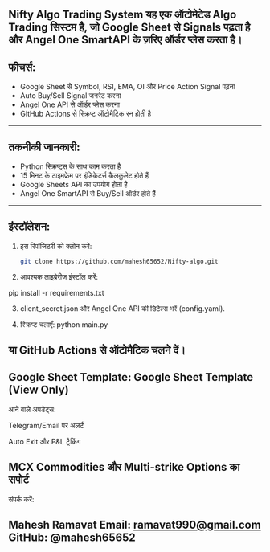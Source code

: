 **Nifty Algo Trading System**
**यह एक ऑटोमेटेड Algo Trading सिस्टम है**, जो Google Sheet से Signals पढ़ता है और Angel One SmartAPI के ज़रिए ऑर्डर प्लेस करता है।
---
## **फीचर्स:**
- Google Sheet से Symbol, RSI, EMA, OI और Price Action Signal पढ़ना
- Auto Buy/Sell Signal जनरेट करना
- Angel One API से ऑर्डर प्लेस करना
- GitHub Actions से स्क्रिप्ट ऑटोमैटिक रन होती है
---
## **तकनीकी जानकारी:**
- Python स्क्रिप्ट्स के साथ काम करता है
- 15 मिनट के टाइमफ्रेम पर इंडिकेटर्स कैलकुलेट होते हैं
- Google Sheets API का उपयोग होता है
- Angel One SmartAPI से Buy/Sell ऑर्डर होते हैं
---
## **इंस्टॉलेशन:**
1. इस रिपॉजिटरी को क्लोन करें:
   ```bash
   git clone https://github.com/mahesh65652/Nifty-algo.git

2. आवश्यक लाइब्रेरीज़ इंस्टॉल करें:

pip install -r requirements.txt

3. client_secret.json और Angel One API की डिटेल्स भरें (config.yaml).

4. स्क्रिप्ट चलाएँ:
python main.py

या GitHub Actions से ऑटोमैटिक चलने दें।
---
Google Sheet Template:
Google Sheet Template (View Only)
---
आने वाले अपडेट्स:

Telegram/Email पर अलर्ट

Auto Exit और P&L ट्रैकिंग

MCX Commodities और Multi-strike Options का सपोर्ट
---
संपर्क करें:

Mahesh Ramavat
Email: ramavat990@gmail.com
GitHub: @mahesh65652
---

